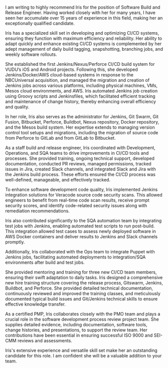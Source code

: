 I am writing to highly recommend Iris for the position of Software Build and Release Engineer. Having worked closely with her for many years, I have seen her accumulate over 15 years of experience in this field, making her an exceptionally qualified candidate.

Iris has a specialized skill set in developing and optimizing CI/CD systems, ensuring they function with maximum efficiency and reliability. Her ability to adapt quickly and enhance existing CI/CD systems is complemented by her adept management of daily build tagging, snapshotting, branching jobs, and weekly software rollouts.

She established the first Jenkins/Nexus/Perforce CI/CD build system for VUDU’s iOS and Android projects. Following this, she developed Jenkins/Docker/AWS cloud-based systems in response to the NBCUniversal acquisition, and managed the migration and creation of Jenkins jobs across various platforms, including physical machines, VMs, Mesos cloud environments, and AWS. Iris automated Jenkins job creation using Groovy scripts and Jenkinsfiles, which facilitated efficient tracking and maintenance of change history, thereby enhancing overall efficiency and quality.

In her role, Iris also serves as the administrator for Jenkins, Git Swarm, Git Fusion, Bitbucket, Perforce, Buildbot, Nexus repository, Docker repository, and the Mesos build system. Her expertise extends to managing version control tool setups and migrations, including the migration of source code from Perforce to GitLab and from GitLab to Bitbucket.

As a staff build and release engineer, Iris coordinated with Development, Operations, and SQA teams to drive improvements in CI/CD tools and processes. She provided training, ongoing technical support, developed documentation, conducted PR reviews, managed permissions, tracked issues in Jira, created Slack channels, and integrated Slack and Jira with the Jenkins build process. These efforts ensured the CI/CD process was well-defined, manageable, and effectively tracked.

To enhance software development code quality, Iris implemented Jenkins integration solutions for Veracode source code security scans. This allowed engineers to benefit from real-time code scan results, receive prompt security scores, and identify code-related security issues along with remediation recommendations.

Iris also contributed significantly to the SQA automation team by integrating test jobs with Jenkins, enabling automated test scripts to run post-build. This integration allowed test cases to assess newly deployed software in AWS Docker containers and deliver results to Jenkins and Slack channels promptly.

Additionally, Iris collaborated with the Ops team to integrate Puppet with Jenkins jobs, facilitating automated deployments to integration/SQA environments after build and test jobs.

She provided mentoring and training for three new CI/CD team members, ensuring their swift adaptation to daily tasks. Iris designed a comprehensive new hire training structure covering the release process, Gitswarm, Jenkins, Buildbot, and Perforce. She provided detailed technical documentation, continuously reviewed and improved the training classes, and meticulously documented typical build issues and Git/Jenkins technical skills to ensure effective knowledge transfer.

As a certified PMP, Iris collaborates closely with the PMO team and plays a crucial role in the software development process review project team. She supplies detailed evidence, including documentation, software tools, change histories, and presentations, to support the review team. Her contributions have been essential in ensuring successful ISO 9000 and SEI-CMM reviews and assessments.

Iris's extensive experience and versatile skill set make her an outstanding candidate for this role. I am confident she will be a valuable addition to your team.
